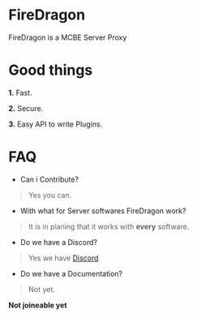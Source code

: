 # FireDragon
FireDragon is a MCBE Server Proxy

# Good things
**1.** Fast.

**2.** Secure.

**3.** Easy API to write Plugins.

# FAQ
- Can i Contribute?
> Yes you can.

- With what for Server softwares FireDragon work?
> It is in planing that it works with **every** software.

- Do we have a Discord?
> Yes we have [Discord](https://discord.gg/dbBQrNmFFy)

- Do we have a Documentation?
> Not yet.

**Not joineable yet**
